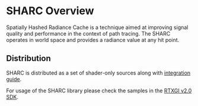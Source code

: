 # SHARC Overview
Spatially Hashed Radiance Cache is a technique aimed at improving signal quality and performance in the context of path tracing. The SHARC operates in world space and provides a radiance value at any hit point.
 
## Distribution
SHARC is distributed as a set of shader-only sources along with [integration guide][SharcIntegrationGuide].

For usage of the SHARC library please check the samples in the [RTXGI v2.0 SDK][RTXGI].

[SharcIntegrationGuide]: ./docs/Integration.md
[RTXGI]: https://github.com/NVIDIAGameWorks/RTXGI

